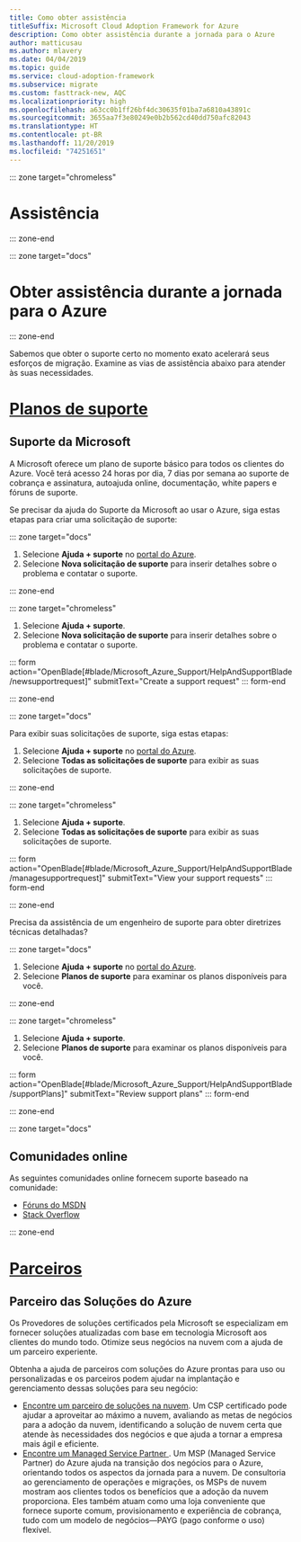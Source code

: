 ```yaml
---
title: Como obter assistência
titleSuffix: Microsoft Cloud Adoption Framework for Azure
description: Como obter assistência durante a jornada para o Azure
author: matticusau
ms.author: mlavery
ms.date: 04/04/2019
ms.topic: guide
ms.service: cloud-adoption-framework
ms.subservice: migrate
ms.custom: fasttrack-new, AQC
ms.localizationpriority: high
ms.openlocfilehash: a63cc0b1ff26bf4dc30635f01ba7a6810a43891c
ms.sourcegitcommit: 3655aa7f3e80249e0b2b562cd40dd750afc82043
ms.translationtype: HT
ms.contentlocale: pt-BR
ms.lasthandoff: 11/20/2019
ms.locfileid: "74251651"
---
```

::: zone target="chromeless"

# <a name="assistance"></a>Assistência

::: zone-end

::: zone target="docs"

# <a name="obtain-assistance-during-your-journey-to-azure"></a>Obter assistência durante a jornada para o Azure

::: zone-end

Sabemos que obter o suporte certo no momento exato acelerará seus esforços de migração. Examine as vias de assistência abaixo para atender às suas necessidades.

# <a name="support-planstabsupportplans"></a>[Planos de suporte](#tab/SupportPlans)

## <a name="microsoft-support"></a>Suporte da Microsoft

A Microsoft oferece um plano de suporte básico para todos os clientes do Azure. Você terá acesso 24 horas por dia, 7 dias por semana ao suporte de cobrança e assinatura, autoajuda online, documentação, white papers e fóruns de suporte.

Se precisar da ajuda do Suporte da Microsoft ao usar o Azure, siga estas etapas para criar uma solicitação de suporte:

::: zone target="docs"

1. Selecione **Ajuda + suporte** no [portal do Azure](https://portal.azure.com).
1. Selecione **Nova solicitação de suporte** para inserir detalhes sobre o problema e contatar o suporte.

::: zone-end

::: zone target="chromeless"

1. Selecione **Ajuda + suporte**.
1. Selecione **Nova solicitação de suporte** para inserir detalhes sobre o problema e contatar o suporte.

::: form action="OpenBlade[#blade/Microsoft_Azure_Support/HelpAndSupportBlade/newsupportrequest]" submitText="Create a support request" ::: form-end

::: zone-end

::: zone target="docs"

Para exibir suas solicitações de suporte, siga estas etapas:

1. Selecione **Ajuda + suporte** no [portal do Azure](https://portal.azure.com).
1. Selecione **Todas as solicitações de suporte** para exibir as suas solicitações de suporte.

::: zone-end

::: zone target="chromeless"

1. Selecione **Ajuda + suporte**.
1. Selecione **Todas as solicitações de suporte** para exibir as suas solicitações de suporte.

::: form action="OpenBlade[#blade/Microsoft_Azure_Support/HelpAndSupportBlade/managesupportrequest]" submitText="View your support requests" ::: form-end

::: zone-end

Precisa da assistência de um engenheiro de suporte para obter diretrizes técnicas detalhadas?

::: zone target="docs"

1. Selecione **Ajuda + suporte** no [portal do Azure](https://portal.azure.com).
1. Selecione **Planos de suporte** para examinar os planos disponíveis para você.

::: zone-end

::: zone target="chromeless"

1. Selecione **Ajuda + suporte**.
1. Selecione **Planos de suporte** para examinar os planos disponíveis para você.

::: form action="OpenBlade[#blade/Microsoft_Azure_Support/HelpAndSupportBlade/supportPlans]" submitText="Review support plans" ::: form-end

::: zone-end

::: zone target="docs"

## <a name="online-communities"></a>Comunidades online

As seguintes comunidades online fornecem suporte baseado na comunidade:

- [Fóruns do MSDN](https://social.msdn.microsoft.com/Forums/home?forum=windowsazureplatform%2Cazuremarketplace%2Cwindowsazureplatformctp)
- [Stack Overflow](https://stackoverflow.com/questions/tagged/azure)

::: zone-end

# <a name="partnerstabpartners"></a>[Parceiros](#tab/Partners)

## <a name="azure-solutions-partner"></a>Parceiro das Soluções do Azure

Os Provedores de soluções certificados pela Microsoft se especializam em fornecer soluções atualizadas com base em tecnologia Microsoft aos clientes do mundo todo. Otimize seus negócios na nuvem com a ajuda de um parceiro experiente.

Obtenha a ajuda de parceiros com soluções do Azure prontas para uso ou personalizadas e os parceiros podem ajudar na implantação e gerenciamento dessas soluções para seu negócio:

- [Encontre um parceiro de soluções na nuvem](https://www.microsoft.com/solution-providers/home). Um CSP certificado pode ajudar a aproveitar ao máximo a nuvem, avaliando as metas de negócios para a adoção da nuvem, identificando a solução de nuvem certa que atende às necessidades dos negócios e que ajuda a tornar a empresa mais ágil e eficiente.
- [Encontre um Managed Service Partner ](https://www.microsoft.com/solution-providers/search?cacheId=16a3b49b-fef2-449d-bdf0-628008114cca). Um MSP (Managed Service Partner) do Azure ajuda na transição dos negócios para o Azure, orientando todos os aspectos da jornada para a nuvem. De consultoria ao gerenciamento de operações e migrações, os MSPs de nuvem mostram aos clientes todos os benefícios que a adoção da nuvem proporciona. Eles também atuam como uma loja conveniente que fornece suporte comum, provisionamento e experiência de cobrança, tudo com um modelo de negócios&mdash;PAYG (pago conforme o uso) flexível.
